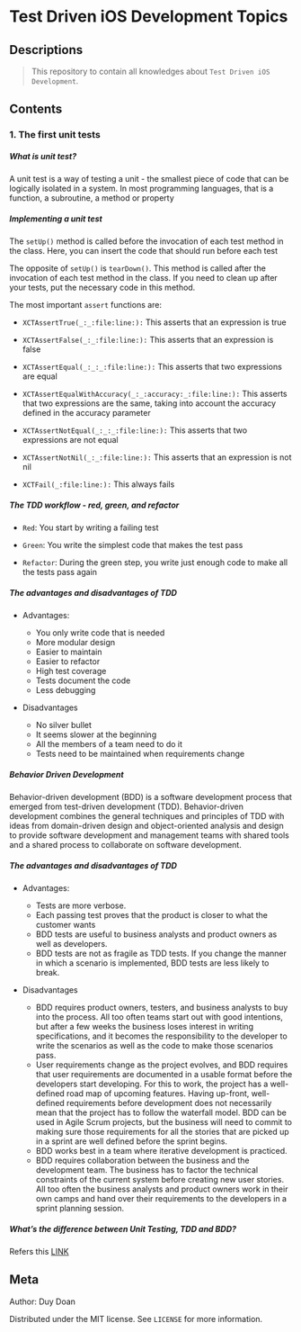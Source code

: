 # Test Driven iOS Development Topics

## Descriptions
> This repository to contain all knowledges about ``Test Driven iOS Development``.

## Contents
### 1. The first unit tests
##### What is unit test?
A unit test is a way of testing a unit - the smallest piece of code that can be logically isolated in a system. In most programming languages, that is a function, a subroutine, a method or property

##### Implementing a unit test
The `setUp()` method is called before the invocation of each test method in the class. Here, you can insert the code that should run before each test

The opposite of `setUp()` is `tearDown()`. This method is called after the invocation of each test method in the class. If you need to clean up after your tests, put the necessary code in this method.

The most important `assert` functions are:

* `XCTAssertTrue(_:_:file:line:):` This asserts that an expression is true 

* `XCTAssertFalse(_:_:file:line:):` This asserts that an expression is false

* `XCTAssertEqual(_:_:_:file:line:):` This asserts that two expressions are equal

* `XCTAssertEqualWithAccuracy(_:_:accuracy:_:file:line:):` This asserts that two expressions are the same, taking into account the accuracy defined in the accuracy parameter

* `XCTAssertNotEqual(_:_:_:file:line:):` This asserts that two expressions are not equal

* `XCTAssertNotNil(_:_:file:line:):` This asserts that an expression is not nil 

* `XCTFail(_:file:line:):` This always fails

##### The TDD workflow - red, green, and refactor
* `Red`: You start by writing a failing test

* `Green`: You write the simplest code that makes the test pass

* `Refactor`: During the green step, you write just enough code to make all the tests pass again

##### The advantages and disadvantages of TDD

* Advantages:
	* You only write code that is needed
	* More modular design
	* Easier to maintain
	* Easier to refactor
	* High test coverage
	* Tests document the code
	* Less debugging

* Disadvantages	
	* No silver bullet
	* It seems slower at the beginning
	* All the members of a team need to do it
	* Tests need to be maintained when requirements change


##### Behavior Driven Development
Behavior-driven development (BDD) is a software development process that emerged from test-driven development (TDD). Behavior-driven development combines the general techniques and principles of TDD with ideas from domain-driven design and object-oriented analysis and design to provide software development and management teams with shared tools and a shared process to collaborate on software development.

##### The advantages and disadvantages of TDD
* Advantages:
	* Tests are more verbose.
	* Each passing test proves that the product is closer to what the
customer wants
	* BDD tests are useful to business analysts and product owners as well as developers.
	* BDD tests are not as fragile as TDD tests. If you change the manner in which a scenario is implemented, BDD tests are less likely to break.

* Disadvantages	
	* BDD requires product owners, testers, and business analysts
to buy into the process. All too often teams start out with good intentions, but after a few weeks the business loses interest in writing specifications, and it becomes the responsibility to the developer to write the scenarios as well as the code to make those scenarios pass.
	* User requirements change as the project evolves, and BDD requires that user requirements are documented in a usable format before the developers start developing. For this to work, the project has a well-defined road map of upcoming features. Having up-front, well-defined requirements before development does not necessarily mean that the project has to follow the waterfall model. BDD can be used in Agile Scrum projects, but the business will need to commit to making sure those requirements for all the stories that are picked up in a sprint are well defined before the sprint begins.
	* BDD works best in a team where iterative development is practiced.
	* BDD requires collaboration between the business and the development team. The business has to factor the technical constraints of the current system before creating new user stories. All too often the business analysts and product owners work
in their own camps and hand over their requirements to the developers in a sprint planning session.

##### What’s the difference between Unit Testing, TDD and BDD?

Refers this [LINK](https://codeutopia.net/blog/2015/03/01/unit-testing-tdd-and-bdd)

## Meta
Author: Duy Doan

Distributed under the MIT license. See ``LICENSE`` for more information.